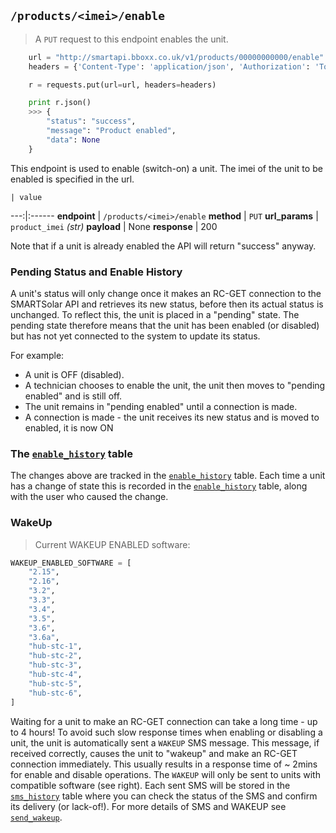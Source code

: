 ## `/products/<imei>/enable`

> A `PUT` request to this endpoint enables the unit.

```python
    url = "http://smartapi.bboxx.co.uk/v1/products/00000000000/enable"
    headers = {'Content-Type': 'application/json', 'Authorization': 'Token token=' + A_VALID_TOKEN}

    r = requests.put(url=url, headers=headers)

    print r.json()
    >>> {
        "status": "success",
        "message": "Product enabled",
        "data": None
    }
```

This endpoint is used to enable (switch-on) a unit. The imei of the unit to be enabled is specified in the url.

    | value
---:|:------
__endpoint__ | `/products/<imei>/enable`
__method__ | `PUT`
__url_params__ | `product_imei` _(str)_
__payload__ | None
__response__ | 200

Note that if a unit is already enabled the API will return "success" anyway.

### Pending Status and Enable History

A unit's status will only change once it makes an RC-GET connection to the SMARTSolar API and retrieves its new status, before then its actual status is unchanged. To reflect this, the unit is placed in a "pending" state. The pending state therefore means that the unit has been enabled (or disabled) but has not yet connected to the system to update its status.

For example:

* A unit is OFF (disabled).
* A technician chooses to enable the unit, the unit then moves to "pending enabled" and is still off.
* The unit remains in "pending enabled" until a connection is made.
* A connection is made - the unit receives its new status and is moved to enabled, it is now ON

### The <a href="/#enable-history">`enable_history`</a> table

The changes above are tracked in the <a href="/#enable-history">`enable_history`</a> table. Each time a unit has a change of state this is recorded in the
<a href="/#enable-history">`enable_history`</a> table, along with the user who caused the change.

### WakeUp
> Current WAKEUP ENABLED software:

```python
WAKEUP_ENABLED_SOFTWARE = [
    "2.15",
    "2.16",
    "3.2",
    "3.3",
    "3.4",
    "3.5",
    "3.6",
    "3.6a",
    "hub-stc-1",
    "hub-stc-2",
    "hub-stc-3",
    "hub-stc-4",
    "hub-stc-5",
    "hub-stc-6",
]
```

Waiting for a unit to make an RC-GET connection can take a long time - up to 4 hours! To avoid such slow response times when enabling or disabling a unit, the unit is automatically sent a `WAKEUP` SMS message. This message, if received correctly, causes the unit to "wakeup" and make an RC-GET connection immediately. This usually results in a response time of ~ 2mins for enable and disable operations. The `WAKEUP` will only be sent to units with compatible software (see right). Each sent SMS will be stored in the <a href="/#sms-history">`sms_history`</a> table where you can check the status of the SMS and confirm its delivery (or lack-of!). For more details of SMS and WAKEUP see <a href="/#products-lt-imei-gt-send_wakeup">`send_wakeup`</a>.

